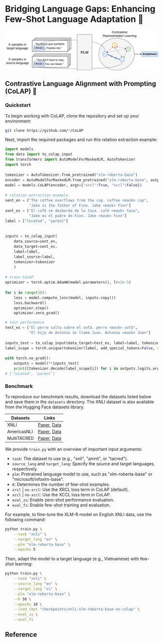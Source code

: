 # Bridging Language Gaps: Enhancing Few-Shot Language Adaptation 🌁 

![](colap.png)

## Contrastive Language Alignment with Prompting (CoLAP) 🤝

### Quickstart

To begin working with CoLAP, clone the repository and set up your environment:

```bash
git clone https://github.com/*/CoLAP
```

Next, import the required packages and run this relation extraction example:

```python
import models
from data import to_colap_input
from transformers import AutoModelForMaskedLM, AutoTokenizer
import torch

tokenizer = AutoTokenizer.from_pretrained("xlm-roberta-base")
encoder = AutoModelForMaskedLM.from_pretrained("xlm-roberta-base", output_hidden_states=True)
model = models.CoLAP(encoder, args={"xrcl":True, "xccl":False})

# relation extraction example
sent_en = ["The coffee overflows from the cup. coffee <mask> cup",
           "Jake is the father of Finn. Jake <mask> Finn"]
sent_es = ["El café se desborda de la taza. café <mask> taza",
           "Jake es el padre de Finn. Jake <mask> Finn"]
label = ["located", "parent"]


inputs = to_colap_input(
    data_source=sent_en,
    data_target=sent_es,
    label=label,
    label_source=label,
    tokenizer=tokenizer
    ) 

# train CoLAP
optimizer = torch.optim.AdamW(model.parameters(), lr=2e-5)

for i in range(10):
    loss = model.compute_loss(model, inputs.copy())
    loss.backward()
    optimizer.step()
    optimizer.zero_grad()
```

```python
# test performance
test_es = ["El perro salta sobre el sofá. perro <mask> sofá",
           "El hijo de Antonio se llama Juan. Antonio <mask> Juan"]

inputs_test = to_colap_input(data_target=test_es, label=label, tokenizer=tokenizer)
label_scope = torch.unique(tokenizer(label, add_special_tokens=False, return_tensors="pt")["input_ids"])

with torch.no_grad():
    outputs = model(**inputs_test)
    print([tokenizer.decode(label_scope[i]) for i in outputs.logits.argmax(-1).reshape(-1)])
# ['located', 'parent']
```

### Benchmark

To reproduce our benchmark results, download the datasets listed below and save them in the `datasets` directory. The XNLI dataset is also available from the Hugging Face datasets library.

| Datasets | Links |
|---------|------|
| XNLI | [Paper](https://arxiv.org/abs/1809.05053),  [Data](https://github.com/facebookresearch/XNLI) |
| AmericasNLI | [Paper](https://arxiv.org/abs/2104.08726),  [Data](https://github.com/abteen/americasnli)     |
| MultiTACRED | [Paper](https://arxiv.org/abs/2305.04582),  [Data](https://github.com/DFKI-NLP/MultiTACRED)     |

We provide `train.py` with an overview of important input arguments:

- `task`: The dataset to use (e.g., "xnli", "amnli", or "tacred").
- `source_lang` and `target_lang`: Specify the source and target languages, respectively.
- `plm`: Pretrained language model to use, such as "xlm-roberta-base" or "microsoft/infoxlm-base".
- `K`: Determines the number of few-shot examples.
- `xrcl` | `no-xrcl`: Use the XRCL loss term in CoLAP (default).
- `xccl` | `no-xccl`: Use the XCCL loss term in CoLAP.
- `eval_zs`: Enable zero-shot performance evaluation.
- `eval_fs`: Enable few-shot training and evaluation.

For example, to fine-tune the XLM-R model on English XNLI data, use the following command:

```bash
python train.py \
    --task "xnli" \
    --target_lang "en" \
    --plm "xlm-roberta-base" \
    --epochs 5
```

Then, adapt the model to a target language (e.g., Vietnamese) with few-shot learning:

```bash
python train.py \
    --task "xnli" \
    --source_lang "en" \
    --target_lang "vi" \
    --plm "xlm-roberta-base" \
    --K 50 \
    --epochs 10 \
    --load_ckpt "checkpoints/xnli-xlm-roberta-base-en-colap" \
    --eval_zs \
    --eval_fs
```

## Reference
```bibtex
```
